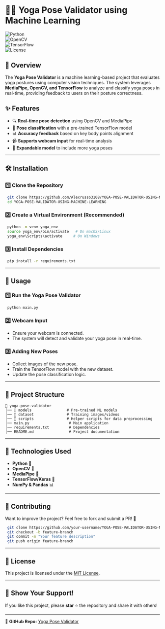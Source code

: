 # 🧘‍♂️ Yoga Pose Validator using Machine Learning

![Python](https://img.shields.io/badge/Python-3.8%2B-blue.svg)  
![OpenCV](https://img.shields.io/badge/OpenCV-4.5%2B-green.svg)  
![TensorFlow](https://img.shields.io/badge/TensorFlow-2.x-orange.svg)  
![License](https://img.shields.io/badge/License-MIT-lightgrey.svg)

## 📌 Overview

The **Yoga Pose Validator** is a machine learning-based project that evaluates yoga postures using computer vision techniques. The system leverages **MediaPipe, OpenCV, and TensorFlow** to analyze and classify yoga poses in real-time, providing feedback to users on their posture correctness.

## ✨ Features
- 🔍 **Real-time pose detection** using OpenCV and MediaPipe
- 🎯 **Pose classification** with a pre-trained TensorFlow model
- 📊 **Accuracy feedback** based on key body points alignment
- 📹 **Supports webcam input** for real-time analysis
- 💾 **Expandable model** to include more yoga poses

---

## 🛠️ Installation

### 1️⃣ Clone the Repository
```sh
 git clone https://github.com/Alexrusso3108/YOGA-POSE-VALIDATOR-USING-MACHINE-LEARNING.git
 cd YOGA-POSE-VALIDATOR-USING-MACHINE-LEARNING
```

### 2️⃣ Create a Virtual Environment (Recommended)
```sh
 python -m venv yoga_env
 source yoga_env/bin/activate   # On macOS/Linux
 yoga_env\Scripts\activate     # On Windows
```

### 3️⃣ Install Dependencies
```sh
 pip install -r requirements.txt
```

---

## 🚀 Usage

### 1️⃣ Run the Yoga Pose Validator
```sh
 python main.py
```

### 2️⃣ Webcam Input
- Ensure your webcam is connected.
- The system will detect and validate your yoga pose in real-time.

### 3️⃣ Adding New Poses
- Collect images of the new pose.
- Train the TensorFlow model with the new dataset.
- Update the pose classification logic.

---

## 📂 Project Structure
```
📁 yoga-pose-validator
│── 📂 models                # Pre-trained ML models
│── 📂 dataset               # Training images/videos
│── 📂 scripts               # Helper scripts for data preprocessing
│── main.py                  # Main application
│── requirements.txt         # Dependencies
│── README.md                # Project documentation
```

---

## 🧠 Technologies Used
- **Python** 🐍
- **OpenCV** 🎥
- **MediaPipe** 🤖
- **TensorFlow/Keras** 🧠
- **NumPy & Pandas** 📊

---

## 🤝 Contributing
Want to improve the project? Feel free to fork and submit a PR! 🚀
```sh
 git clone https://github.com/your-username/YOGA-POSE-VALIDATOR-USING-MACHINE-LEARNING.git
 git checkout -b feature-branch
 git commit -m "Your feature description"
 git push origin feature-branch
```

---

## 📜 License
This project is licensed under the [MIT License](LICENSE).

---

## 🌟 Show Your Support!
If you like this project, please **star** ⭐ the repository and share it with others!

---

🔗 **GitHub Repo:** [Yoga Pose Validator](https://github.com/Alexrusso3108/YOGA-POSE-VALIDATOR-USING-MACHINE-LEARNING)

